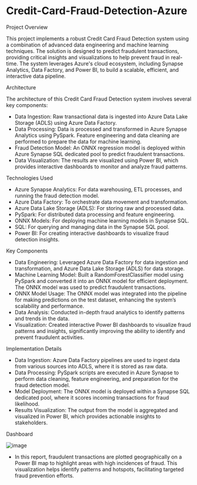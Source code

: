 # Credit-Card-Fraud-Detection-Azure
Project Overview

This project implements a robust Credit Card Fraud Detection system using a combination of advanced data engineering and machine learning techniques. The solution is designed to predict fraudulent transactions, providing critical insights and visualizations to help prevent fraud in real-time. The system leverages Azure's cloud ecosystem, including Synapse Analytics, Data Factory, and Power BI, to build a scalable, efficient, and interactive data pipeline.

Architecture

The architecture of this Credit Card Fraud Detection system involves several key components:

- Data Ingestion: Raw transactional data is ingested into Azure Data Lake Storage (ADLS) using Azure Data Factory.
- Data Processing: Data is processed and transformed in Azure Synapse Analytics using PySpark. Feature engineering and data cleaning are performed to prepare the data for machine learning.
- Fraud Detection Model: An ONNX regression model is deployed within Azure Synapse SQL dedicated pool to predict fraudulent transactions.
- Data Visualization: The results are visualized using Power BI, which provides interactive dashboards to monitor and analyze fraud patterns.

Technologies Used

- Azure Synapse Analytics: For data warehousing, ETL processes, and running the fraud detection model.
- Azure Data Factory: To orchestrate data movement and transformation.
- Azure Data Lake Storage (ADLS): For storing raw and processed data.
- PySpark: For distributed data processing and feature engineering.
- ONNX Models: For deploying machine learning models in Synapse SQL.
- SQL: For querying and managing data in the Synapse SQL pool.
- Power BI: For creating interactive dashboards to visualize fraud detection insights.

Key Components

- Data Engineering: Leveraged Azure Data Factory for data ingestion and transformation, and Azure Data Lake Storage (ADLS) for data storage.
- Machine Learning Model: Built a RandomForestClassifier model using PySpark and converted it into an ONNX model for efficient deployment. The ONNX model was used to predict fraudulent transactions.
- ONNX Model Usage: The ONNX model was integrated into the pipeline for making predictions on the test dataset, enhancing the system’s scalability and performance.
- Data Analysis: Conducted in-depth fraud analytics to identify patterns and trends in the data.
- Visualization: Created interactive Power BI dashboards to visualize fraud patterns and insights, significantly improving the ability to identify and prevent fraudulent activities.

Implementation Details

- Data Ingestion: Azure Data Factory pipelines are used to ingest data from various sources into ADLS, where it is stored as raw data.
- Data Processing: PySpark scripts are executed in Azure Synapse to perform data cleaning, feature engineering, and preparation for the fraud detection model.
- Model Deployment: The ONNX model is deployed within a Synapse SQL dedicated pool, where it scores incoming transactions for fraud likelihood.
- Results Visualization: The output from the model is aggregated and visualized in Power BI, which provides actionable insights to stakeholders.

Dashboard

![image](https://github.com/user-attachments/assets/e7252430-fc6d-45a0-b1e2-dd18021658b5)

- In this report, fraudulent transactions are plotted geographically on a Power BI map to highlight areas with high incidences of fraud. This visualization helps identify patterns and hotspots, facilitating targeted fraud prevention efforts.
 

